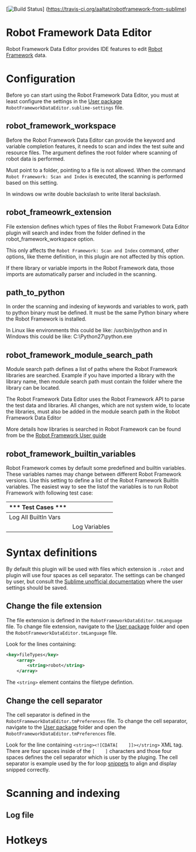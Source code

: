 [![Build Status](https://travis-ci.org/aaltat/robotframework-from-sublime.svg?branch=master)]
(https://travis-ci.org/aaltat/robotframework-from-sublime)

Robot Framework Data Editor
==========================
Robot Framework Data Editor provides IDE features to edit
[Robot Framework](http://robotframework.org/) data.

Configuration
=============
Before yo can start using the Robot Framework Data Editor, you must
at least configure the settings in the
[User package](http://docs.sublimetext.info/en/latest/basic_concepts.html#the-packages-directory)
`RobotFrameworkDataEditor.sublime-settings` file.

robot_framework_workspace
-------------------------
Before the Robot Framework Data Editor can provide the keyword and
variable completion features, it needs to scan and index the test
suite and resource files. The argument defines the root folder where
scanning of robot data is performed.

Must point to a folder, pointing to a file is not allowed. When the command
`Robot Framework: Scan and Index` is executed, the scanning is performed
based on this setting.

In windows ow write double backslash to write literal backslash.

robot_frameowrk_extension
-------------------------
File extension defines which types of files the Robot Framework
Data Editor plugin will search and index from the folder defined
in the robot_framework_workspace option.

This only affects the `Robot Framework: Scan and Index` command,
other options, like theme definition, in this plugin are not affected by
this option.

If there library or variable imports in the Robot Framework data,
those imports are automatically parser and included in the scanning.

path_to_python
-------------
In order the scanning and indexing of keywords and variables to
work, path to python binary must be defined. It must be the same
Python binary where the Robot Framework is installed.

In Linux like environments this could be like: /usr/bin/python
and in Windows this could be like: C:\Python27\python.exe

robot_framework_module_search_path
----------------------------------
Module search path defines a list of paths where the Robot Framework libraries
are searched. Example if you have imported
a library with the library name, then module search path must
contain the folder where the library can be located.

The Robot Framework Data Editor uses the Robot Framework API to parse
the test data and libraries. All changes, which are not system
wide, to locate the libraries, must also be added in the
module search path in the Robot Framework Data Editor

More details how libraries is searched in Robot Framework can be
found from be the
[Robot Framework User guide](http://robotframework.org/robotframework/latest/RobotFrameworkUserGuide.html#module-search-path)

robot_framework_builtin_variables
---------------------------------
Robot Framework comes by default some predefined and builtin variables.
These variables names may change between different Robot Framework
versions. Use this setting to define a list of the Robot Framework BuiltIn variables.
The easiest way to see the listof  the variables is to run Robot Framework with following
test case:

| *** Test Cases *** |   |
| --- |--- |
| Log All BuiltIn Vars |
|   | Log Variables |

Syntax definitions
==================

By default this plugin will be used with files which extension is
`.robot` and plugin will use four spaces as cell separator. The
settings can be changed by user, but consult the
[Sublime unofficial documentation](http://docs.sublimetext.info/en/latest/customization/customization.html)
where the user settings should be saved.

Change the file extension
-------------------------
The file extension is defined in the
`RobotFrameworkDataEditor.tmLanguage` file. To change file extension,
navigate to the
[User package](http://docs.sublimetext.info/en/latest/basic_concepts.html#the-packages-directory)
folder and open the `RobotFrameworkDataEditor.tmLanguage` file.

Look for the lines containing:
```xml
<key>fileTypes</key>
    <array>
        <string>robot</string>
    </array>
```
The `<string>` element contains the filetype defintion.

Change the cell separator
-------------------------
The cell separator is defined in the
`RobotFrameworkDataEditor.tmPreferences` file. To change the cell separator,
navigate to the
[User package](http://docs.sublimetext.info/en/latest/basic_concepts.html#the-packages-directory)
folder and open the `RobotFrameworkDataEditor.tmPreferences` file.

Look for the line containing `<string><![CDATA[    ]]></string>` XML tag. There are four
spaces inside of the `[    ]` characters and those four spaces defines the cell separator which is
user by the pluging. The cell separator is example used by the for loop
[snippets](http://docs.sublimetext.info/en/latest/extensibility/snippets.html?highlight=snippets)
to align and display snipped correctly.

Scanning and indexing
=====================

Log file
--------


Hotkeys
=======
